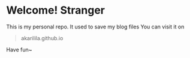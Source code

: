 # Welcome! Stranger
This is my personal repo. It used to save my blog files
You can visit it on
>akarilila.github.io

Have fun~
